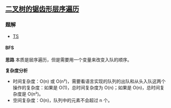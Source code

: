 ## [二叉树的锯齿形层序遍历](https://leetcode.cn/problems/binary-tree-zigzag-level-order-traversal/)
### 题解
+ [TS](../../ts/128/103.ts)

#### BFS
**思路**
本质是层序遍历，但是需要用一个变量来改变入队的顺序。

**复杂度分析**
+ 时间复杂度：O(n) 或 O(n²)，需要看语言实现的队列的出队和从头入队这两个操作的复杂度：如果是 O(1)，总时间复杂度为 O(n)；如果是 O(n)，总时间复杂度是 O(n²)。
+ 空间复杂度：O(n)，队列中的元素不会超过 n 个。